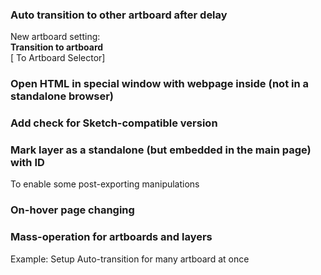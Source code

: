 ### Auto transition to other artboard after delay
New artboard setting:  
**Transition to artboard**  
[ To Artboard Selector]

### Open HTML in special window with webpage inside (not in a standalone browser)

### Add check for Sketch-compatible version

### Mark layer as a standalone (but embedded in the main page) with ID
To enable some post-exporting manipulations

### On-hover page changing

### Mass-operation for artboards and layers
Example: Setup Auto-transition for many artboard at once
